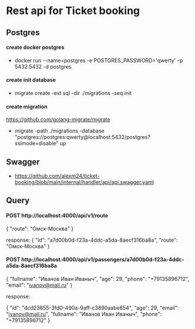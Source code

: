 # Rest api for Ticket booking

## Postgres

#### create docker postgres
- docker run --name=postgres -e POSTGRES_PASSWORD='qwerty' -p 5432:5432 -d postgres

#### create init database
- migrate create -ext sql -dir ./migrations -seq init

#### create migration
https://github.com/golang-migrate/migrate
- migrate -path ./migrations -database "postgres://postgres:qwerty@localhost:5432/postgres?sslmode=disable" up

## Swagger
- https://github.com/alexm24/ticket-booking/blob/main/internal/handler/api/api.swagger.yaml

## Query 
#### POST http://localhost:4000/api/v1/route
{
"route": "Омск-Москва"
}

response:
{
"id": "a7d00b0d-f23a-4ddc-a5da-8aecf316ba8a",
"route": "Омск-Москва"
}

#### POST http://localhost:4000/api/v1/passengers/a7d00b0d-f23a-4ddc-a5da-8aecf316ba8a
{
"fullname": "Иванов Иван Иваныч",
"age": 29,
"phone": "+79135896712",
"email": "ivanov@mail.ru"
}

response:

{
"id": "dcd23855-3fd0-490a-9aff-c3890aabe854",
"age": 29,
"email": "ivanov@mail.ru",
"fullname": "Иванов Иван Иваныч",
"phone": "+79135896712"
}
